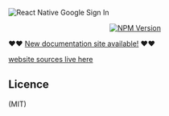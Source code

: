 ![React Native Google Sign In](img/header.png)

<p align="center">
  <a href="https://www.npmjs.com/package/@react-native-google-signin/google-signin"><img src="https://badge.fury.io/js/@react-native-google-signin%2Fgoogle-signin.svg" alt="NPM Version"></a>
</p>

❤️❤️ [New documentation site available!](https://react-native-google-signin.github.io/docs/install) ❤️❤️

[website sources live here](https://github.com/react-native-google-signin/docs/tree/main/docs)

## Licence

(MIT)
